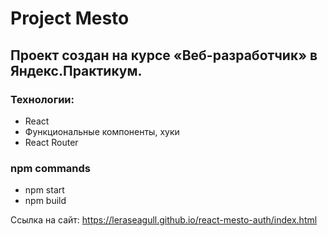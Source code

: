# Project Mesto
## Проект создан на курсе «Веб-разработчик» в Яндекс.Практикум.

### Технологии:
* React
* Функциональные компоненты, хуки
* React Router
### npm commands
* npm start
* npm build


Ссылка на сайт: https://leraseagull.github.io/react-mesto-auth/index.html

